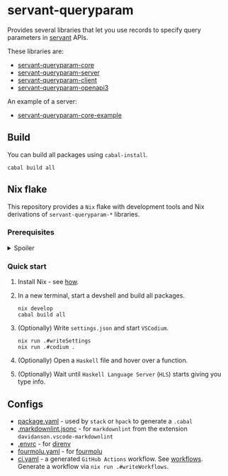 # servant-queryparam

Provides several libraries that let you use records to specify query parameters in [servant](https://hackage.haskell.org/package/servant) APIs.

These libraries are:

- [servant-queryparam-core](./servant-queryparam-core)
- [servant-queryparam-server](./servant-queryparam-server)
- [servant-queryparam-client](./servant-queryparam-client)
- [servant-queryparam-openapi3](./servant-queryparam-openapi3)

An example of a server:

- [servant-queryparam-core-example](./servant-queryparam-example)

## Build

You can build all packages using `cabal-install`.

```console
cabal build all
```

## Nix flake

This repository provides a `Nix` flake with development tools and Nix derivations of `servant-queryparam-*` libraries.

### Prerequisites

<details>

  <summary>Spoiler</summary>

- [flake.nix](./flake.nix) - code in this flake is extensively commented.
- [language-tools/haskell](https://github.com/deemp/flakes/blob/main/language-tools/haskell/flake.nix) - a flake that conveniently provides `Haskell` tools.
- [Conventions](https://github.com/deemp/flakes/blob/main/README/Conventions.md#dev-tools) - I recommended to use this flake just for development. For packaging an app, make another flake with a limited number of inputs to reduce the `flake.lock` size.

See these for additional info:

- [codium-generic](https://github.com/deemp/flakes/tree/main/templates/codium/generic#readme) - info just about `VSCodium` with extensions.
- [codium-haskell](https://github.com/deemp/flakes/tree/main/templates/codium/haskell#readme) - an advanced version of this flake.
  - Shows how to build a static binary from your package and how to make a Docker image with it.
- [Haskell](https://github.com/deemp/flakes/blob/main/README/Haskell.md) - general info about `Haskell` tools.
- [Troubleshooting](https://github.com/deemp/flakes/blob/main/README/Troubleshooting.md)
- [Prerequisites](https://github.com/deemp/flakes#prerequisites)
- [Nixpkgs support for incremental Haskell builds](https://www.haskellforall.com/2022/12/nixpkgs-support-for-incremental-haskell.html)
- [flakes](https://github.com/deemp/flakes#readme) - my Nix flakes that may be useful for you.

</details>

### Quick start

1. Install Nix - see [how](https://github.com/deemp/flakes/blob/main/README/InstallNix.md).

1. In a new terminal, start a devshell and build all packages.

    ```console
    nix develop
    cabal build all
    ```

1. (Optionally) Write `settings.json` and start `VSCodium`.

    ```console
    nix run .#writeSettings
    nix run .#codium .
    ```

1. (Optionally) Open a `Haskell` file and hover over a function.

1. (Optionally) Wait until `Haskell Language Server` (`HLS`) starts giving you type info.

## Configs

- [package.yaml](./package.yaml) - used by `stack` or `hpack` to generate a `.cabal`
- [.markdownlint.jsonc](./.markdownlint.jsonc) - for `markdownlint` from the extension `davidanson.vscode-markdownlint`
- [.envrc](./.envrc) - for [direnv](https://github.com/direnv/direnv)
- [fourmolu.yaml](./fourmolu.yaml) - for [fourmolu](https://github.com/fourmolu/fourmolu#configuration)
- [ci.yaml](.github/workflows/ci.yaml) - a generated `GitHub Actions` workflow. See [workflows](https://github.com/deemp/flakes/tree/main/workflows). Generate a workflow via `nix run .#writeWorkflows`.

